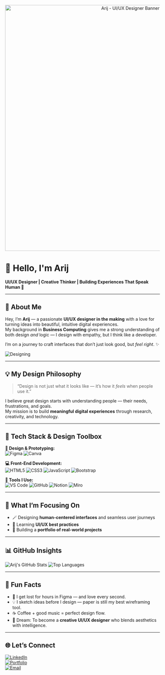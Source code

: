 <!-- 🎨 Custom Figma-Style Banner -->
<p align="center">
  <img src="https://i.ibb.co/7v1NqYh/figma-banner-uiux-designer.png" alt="Arij - UI/UX Designer Banner" width="800">
</p>

# 🎨 Hello, I'm Arij  

**UI/UX Designer | Creative Thinker | Building Experiences That Speak Human 💬**

---

## 🌷 About Me  
Hey, I’m **Arij** — a passionate **UI/UX designer in the making** with a love for turning ideas into beautiful, intuitive digital experiences.  
My background in **Business Computing** gives me a strong understanding of both design *and* logic — I design with empathy, but I think like a developer.  

I’m on a journey to craft interfaces that don’t just look good, but *feel right*. ✨  

![Designing](https://cdn.dribbble.com/users/1162077/screenshots/3848914/programmer.gif)

---

## 💡 My Design Philosophy  
> “Design is not just what it looks like — it’s how it *feels* when people use it.”  

I believe great design starts with understanding people — their needs, frustrations, and goals.  
My mission is to build **meaningful digital experiences** through research, creativity, and technology.  

---

## 🧠 Tech Stack & Design Toolbox  

**🎨 Design & Prototyping:**  
![Figma](https://img.shields.io/badge/Figma-F24E1E?style=for-the-badge&logo=figma&logoColor=white)
![Canva](https://img.shields.io/badge/Canva-00C4CC?style=for-the-badge&logo=canva&logoColor=white)

**💻 Front-End Development:**  
![HTML5](https://img.shields.io/badge/HTML5-E34F26?style=for-the-badge&logo=html5&logoColor=white)
![CSS3](https://img.shields.io/badge/CSS3-1572B6?style=for-the-badge&logo=css3&logoColor=white)
![JavaScript](https://img.shields.io/badge/JavaScript-F7DF1E?style=for-the-badge&logo=javascript&logoColor=black)
![Bootstrap](https://img.shields.io/badge/Bootstrap-563D7C?style=for-the-badge&logo=bootstrap&logoColor=white)

**🧩 Tools I Use:**  
![VS Code](https://img.shields.io/badge/VS%20Code-007ACC?style=for-the-badge&logo=visualstudiocode&logoColor=white)
![GitHub](https://img.shields.io/badge/GitHub-181717?style=for-the-badge&logo=github&logoColor=white)
![Notion](https://img.shields.io/badge/Notion-000000?style=for-the-badge&logo=notion&logoColor=white)
![Miro](https://img.shields.io/badge/Miro-050038?style=for-the-badge&logo=miro&logoColor=yellow)

---

## 💬 What I’m Focusing On  
- 🪄 Designing **human-centered interfaces** and seamless user journeys  
- 🌈 Learning **UI/UX best practices**
- 🧩 Building a **portfolio of real-world projects**  

---

## 📊 GitHub Insights  

![Arij's GitHub Stats](https://github-readme-stats.vercel.app/api?username=YourGitHubUsername&show_icons=true&theme=tokyonight)
![Top Languages](https://github-readme-stats.vercel.app/api/top-langs/?username=YourGitHubUsername&layout=compact&theme=tokyonight)

---

## 🌈 Fun Facts  
- 🎨 I get lost for hours in Figma — and love every second.  
- 💡 I sketch ideas before I design — paper is still my best wireframing tool.  
- ☕ Coffee + good music = perfect design flow.  
- 💫 Dream: To become a **creative UI/UX designer** who blends aesthetics with intelligence.  

---

## 🌐 Let’s Connect  
[![LinkedIn](https://img.shields.io/badge/LinkedIn-0077B5?style=for-the-badge&logo=linkedin&logoColor=white)](https://linkedin.com/in/yourprofile)  
[![Portfolio](https://img.shields.io/badge/Portfolio-FF4088?style=for-the-badge&logo=vercel&logoColor=white)](https://yourportfolio.com)  
[![Email](https://img.shields.io/badge/Email-D14836?style=for-the-badge&logo=gmail&logoColor=white)](mailto:arijhajhmida54@gmail.com)

